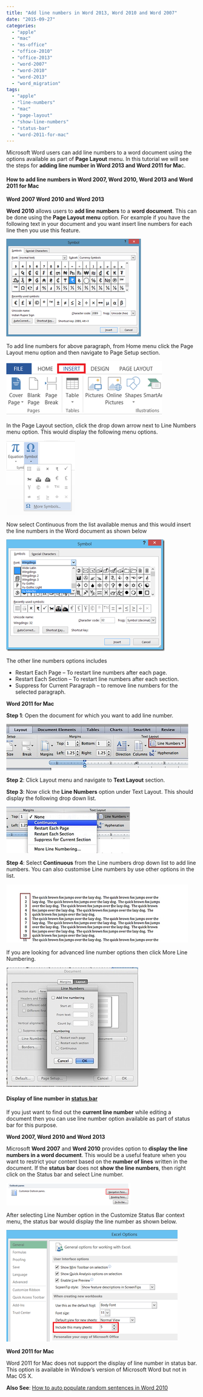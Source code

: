 ```yaml
---
title: "Add line numbers in Word 2013, Word 2010 and Word 2007"
date: "2015-09-27"
categories: 
  - "apple"
  - "mac"
  - "ms-office"
  - "office-2010"
  - "office-2013"
  - "word-2007"
  - "word-2010"
  - "word-2013"
  - "word_migration"
tags: 
  - "apple"
  - "line-numbers"
  - "mac"
  - "page-layout"
  - "show-line-numbers"
  - "status-bar"
  - "word-2011-for-mac"
---
```


Microsoft Word users can add line numbers to a word document using the options available as part of **Page Layout** menu. In this tutorial we will see the steps for **adding line number in Word 2013 and Word 2011 for Ma**c.

#### How to add line numbers in Word 2007, Word 2010, Word 2013 and Word 2011 for Mac

**Word 2007 Word 2010 and Word 2013**

**Word 2010** allows users to **add line numbers** to a **word document**. This can be done using the **Page Layout menu** option. For example if you have the following text in your document and you want insert line numbers for each line then you use this feature.

[![image](/assets/images/image_thumb15.png "image")](http://blogmines.com/blog/wp-content/uploads/2011/06/image15.png)

To add line numbers for above paragraph, from Home menu click the Page Layout menu option and then navigate to Page Setup section.

[![Page Layout Menu in Word 2013 and Word 2010](/assets/images/image_thumb16.png "Page Layout Menu in Word 2013 and Word 2010")](http://blogmines.com/blog/wp-content/uploads/2011/06/image16.png)

In the Page Layout section, click the drop down arrow next to Line Numbers menu option. This would display the following menu options.

[![Line numbers in Word 2013 and Word 2010](/assets/images/image_thumb17.png "Line numbers in Word 2013 and Word 2010")](http://blogmines.com/blog/wp-content/uploads/2011/06/image17.png)

Now select Continuous from the list available menus and this would insert the line numbers in the Word document as shown below

[![Document with line numbers in Word 2010 and Word 2013](/assets/images/image_thumb18.png "Document with line numbers in Word 2010 and Word 2013")](http://blogmines.com/blog/wp-content/uploads/2011/06/image18.png)

The other line numbers options includes

- Restart Each Page – To restart line numbers after each page.
- Restart Each Section – To restart line numbers after each section.
- Suppress for Current Paragraph – to remove line numbers for the selected paragraph.

**Word 2011 for Mac**

**Step 1**: Open the document for which you want to add line number.

![Word 2011 for Mac Layout Menu](/assets/images/201403171003.jpg "Word 2011 for Mac Layout Menu")

**Step 2**: Click Layout menu and navigate to **Text Layout** section.

**Step 3**: Now click the **Line Numbers** option under Text Layout. This should display the following drop down list.

![Word 2011 for Mac Continuous numbers](/assets/images/201403171004.jpg "Word 2011 for Mac Continuous numbers")

**Step 4**: Select **Continuous** from the Line numbers drop down list to add line numbers. You can also customise Line numbers by use other options in the list.

![Show line numbers in document](/assets/images/201403171016.jpg "Show line numbers in document")

If you are looking for advanced line number options then click More Line Numbering.

![More line numbers option ](/assets/images/201403171007.jpg "Show line numbers in document")

#### Display of line number in [status bar](http://blogmines.com/blog/2010/09/25/what-is-a-status-bar-in-microsoft-word-2010-document/)

If you just want to find out the **current line number** while editing a document then you can use line number option available as part of status bar for this purpose.

**Word 2007, Word 2010 and Word 2013**

Microsoft **Word 2007** and **Word 2010** provides option to **display the line numbers in a word document**. This would be a useful feature when you want to restrict your content based on the **number of lines** written in the document. If the **status bar** does not **show** **the line numbers**, then right click on the Status bar and select Line number.

[![Display line number in status bar in Word 2013, Word 2010 and Word 2007](/assets/images/image_thumb8.png "Display line number in status bar in Word 2013, Word 2010 and Word 2007")](http://blogmines.com/blog/wp-content/uploads/2010/04/image8.png)

After selecting Line Number option in the Customize Status Bar context menu, the status bar would display the line number as shown below.

[![Show line numbers in Word status bar](/assets/images/image_thumb9.png "Show line numbers in Word status bar")](http://blogmines.com/blog/wp-content/uploads/2010/04/image9.png)

**Word 2011 for Mac**

Word 2011 for Mac does not support the display of line number in status bar. This option is available in Window’s version of Microsoft Word but not in Mac OS X.

**Also See**: [How to auto populate random sentences in Word 2010](http://blogmines.com/blog/how-to-auto-populate-random-sentences-in-word-2010/)
